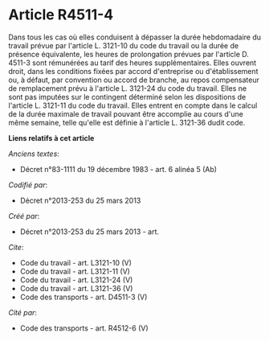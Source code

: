 # Article R4511-4

Dans tous les cas où elles conduisent à dépasser la durée hebdomadaire du travail prévue par l'article L. 3121-10 du code du
travail ou la durée de présence équivalente, les heures de prolongation prévues par l'article D. 4511-3 sont rémunérées au
tarif des heures supplémentaires. Elles ouvrent droit, dans les conditions fixées par accord d'entreprise ou d'établissement
ou, à défaut, par convention ou accord de branche, au repos compensateur de remplacement prévu à l'article L. 3121-24 du code
du travail. Elles ne sont pas imputées sur le contingent déterminé selon les dispositions de l'article L. 3121-11 du code du
travail. Elles entrent en compte dans le calcul de la durée maximale de travail pouvant être accomplie au cours d'une même
semaine, telle qu'elle est définie à l'article L. 3121-36 dudit code.

**Liens relatifs à cet article**

_Anciens textes_:

  - Décret n°83-1111 du 19 décembre 1983 - art. 6 alinéa 5 (Ab)

_Codifié par_:

  - Décret n°2013-253 du 25 mars 2013

_Créé par_:

  - Décret n°2013-253 du 25 mars 2013 - art.

_Cite_:

  - Code du travail - art. L3121-10 (V)
  - Code du travail - art. L3121-11 (V)
  - Code du travail - art. L3121-24 (V)
  - Code du travail - art. L3121-36 (V)
  - Code des transports - art. D4511-3 (V)

_Cité par_:

  - Code des transports - art. R4512-6 (V)
